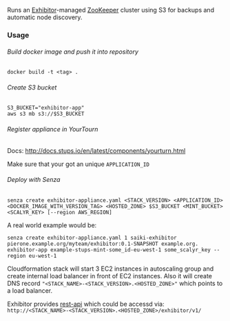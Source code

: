 Runs an [Exhibitor](https://github.com/Netflix/exhibitor)-managed [ZooKeeper](http://zookeeper.apache.org/) cluster using S3 for backups and automatic node discovery.

### Usage

###### Build docker image and push it into repository
```
docker build -t <tag> .
```

###### Create S3 bucket
```
S3_BUCKET="exhibitor-app"
aws s3 mb s3://$S3_BUCKET
```

###### Register appliance in YourTourn
Docs: http://docs.stups.io/en/latest/components/yourturn.html

Make sure that your got an unique ```APPLICATION_ID```

###### Deploy with Senza
```
senza create exhibitor-appliance.yaml <STACK_VERSION> <APPLICATION_ID> <DOCKER_IMAGE_WITH_VERSION_TAG> <HOSTED_ZONE> $S3_BUCKET <MINT_BUCKET> <SCALYR_KEY> [--region AWS_REGION]
```

A real world example would be:
```
senza create exhibitor-appliance.yaml 1 saiki-exhibitor pierone.example.org/myteam/exhibitor:0.1-SNAPSHOT example.org. exhibitor-app example-stups-mint-some_id-eu-west-1 some_scalyr_key --region eu-west-1
```

Cloudformation stack will start 3 EC2 instances in autoscaling group and create internal load balancer in front of EC2 instances. Also it will create DNS record ```"<STACK_NAME>-<STACK_VERSION>.<HOSTED_ZONE>"``` which points to a load balancer.

Exhibitor provides [rest-api](https://github.com/Netflix/exhibitor/wiki/REST-Introduction) which could be accessd via: ```http://<STACK_NAME>-<STACK_VERSION>.<HOSTED_ZONE>/exhibitor/v1/```
